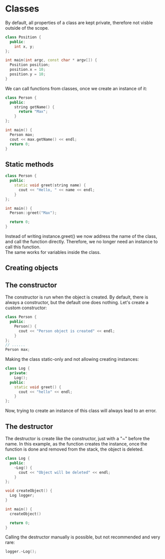 # Classes
By default, all properties of a class are kept private, therefore not visble outside of the scope. 

```cpp 
class Position {
  public:
    int x, y;
};

int main(int argc, const char * argv[]) {
  Position position;
  position.x = 10;
  position.y = 10;
}
```

We can call functions from classes, once we create an instance of it: 

```cpp
class Person {
  public:
    string getName() {
      return "Max";
    }
};

int main() {
  Person max;
  cout << max.getName() << endl;
  return 0;
}
```

## Static methods 

```cpp
class Person {
  public:
    static void greet(string name) {
      cout << "Hello, " << name << endl;
    }
};

int main() {  
  Person::greet("Max");

  return 0;
}
```

Instead of writing instance.greet() we now address the name of the class, and call the function directly. Therefore, we no longer need 
an instance to call this function.  
The same works for variables inside the class. 

## Creating objects 



## The constructor 

The constructor is run when the object is created. By default, there is always a constructor, but the default one does nothing. 
Let's create a custom constructor: 

```cpp
class Person {
  public:
    Person() {
      cout << "Person object is created" << endl;
    }
};
// ......
Person max; 
```

Making the class static-only and not allowing creating instances: 
```cpp
class Log {
  private:
    Log();
  public:
    static void greet() {
      cout << "hello" << endl;
    }
};
```

Now, trying to create an instance of this class will always lead to an error. 

## The destructor

The destructor is create like the constructor, just with a "~" before the name. In this example, as the function creates the instance, once the function 
is done and removed from the stack, the object is deleted. 

```cpp
class Log {
  public:
    ~Log() {
      cout << "Object will be deleted" << endl;
    }
};

void createObject() {
  Log logger;
}

int main() {
  createObject()

  return 0;
}
```

Calling the destructor manually is possible, but not recommended and very rare: 
```cpp
logger.~Log(); 

```